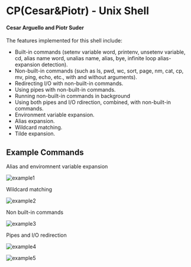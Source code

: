 # CP(Cesar&Piotr) - Unix Shell 
#### Cesar Arguello and Piotr Suder

The features implemented for this shell include: 

* Built-in commands (setenv variable word, printenv, unsetenv variable, cd, alias name word, unalias name, alias, bye, infinite loop alias-expansion detection).
* Non-built-in commands (such as ls, pwd, wc, sort, page, nm, cat, cp, mv, ping, echo, etc., with and without arguments).
* Redirecting I/O with non-built-in commands.
* Using pipes with non-built-in commands.
* Running non-built-in commands in background
* Using both pipes and I/O rdirection, combined, with non-built-in commands.
* Environment variable expansion.
* Alias expansion.
* Wildcard matching.
* Tilde expansion.

## Example Commands

Alias and enviromnent variable expansion

![example1](https://user-images.githubusercontent.com/44028504/196055527-50244ca0-3a44-4bf4-855f-b2742375bf95.JPG)

Wildcard matching

![example2](https://user-images.githubusercontent.com/44028504/196055757-86ced8a6-3d4f-4036-83fd-14e14dbf02dc.JPG)

Non built-in commands

![example3](https://user-images.githubusercontent.com/44028504/196055763-75e6ab2c-7d90-4bb2-952c-a1a4470ea7a6.JPG)

Pipes and I/O redirection
 
![example4](https://user-images.githubusercontent.com/44028504/196055766-5b5134d5-e207-4f16-8cdf-933c79c3ec56.JPG)

![example5](https://user-images.githubusercontent.com/44028504/196055769-df919059-b1e5-4bce-86f7-a1d68cccbe9d.JPG)

